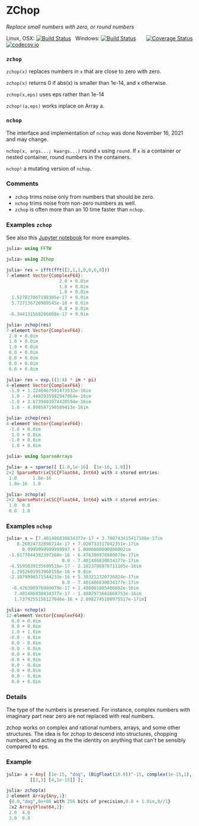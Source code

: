 # ZChop

*Replace small numbers with zero, or round numbers*

Linux, OSX: [![Build Status](https://travis-ci.org/jlapeyre/ZChop.jl.svg)](https://travis-ci.org/jlapeyre/ZChop.jl)
&nbsp;
Windows: [![Build Status](https://ci.appveyor.com/api/projects/status/github/jlapeyre/ZChop.jl?branch=master&svg=true)](https://ci.appveyor.com/project/jlapeyre/zchop-jl)
&nbsp; &nbsp; &nbsp;
[![Coverage Status](https://coveralls.io/repos/jlapeyre/ZChop.jl/badge.svg?branch=master&service=github)](https://coveralls.io/github/jlapeyre/ZChop.jl?branch=master)
[![codecov.io](http://codecov.io/github/jlapeyre/ZChop.jl/coverage.svg?branch=master)](http://codecov.io/github/jlapeyre/ZChop.jl?branch=master)


### `zchop`

```zchop(x)``` replaces numbers in `x` that are close to zero with zero.

```zchop(x)``` returns 0 if abs(x) is smaller than 1e-14, and x otherwise.

```zchop(x,eps)``` uses eps rather than 1e-14

```zchop!(a,eps)``` works inplace on Array a.

### `nchop`

The interface and implementation of `nchop` was done November 16, 2021 and may change.

```nchop(x, args...; kwargs...)``` round `x` using `round`. If `x` is a container or nested container, round numbers in the
   containers.

```nchop!``` a mutating version of `nchop`.

### Comments

* `zchop` trims noise only from numbers that should be zero.
* `nchop` trims noise from non-zero numbers as well.
* `zchop` is often more than an 10 time faster than `nchop`.

### Examples `zchop`

See also this [Jupyter notebook](https://github.com/jlapeyre/ZChop.jl/blob/master/Notebooks/ZChop.ipynb)
for more examples.

```julia
julia> using FFTW

julia> using ZChop

julia> res = ifft(fft([2,1,1,0,0,0,0]))
7-element Vector{ComplexF64}:
                    2.0 + 0.0im
                    1.0 + 0.0im
                    1.0 + 0.0im
  1.527827807198305e-17 + 0.0im
  5.727136726909545e-18 + 0.0im
                    0.0 + 0.0im
 -6.344131569286608e-17 + 0.0im

julia> zchop(res)
7-element Vector{ComplexF64}:
 2.0 + 0.0im
 1.0 + 0.0im
 1.0 + 0.0im
 0.0 + 0.0im
 0.0 + 0.0im
 0.0 + 0.0im
 0.0 + 0.0im
```

```julia
julia> res = exp.((1:4) * im * pi)
4-element Vector{ComplexF64}:
 -1.0 + 1.2246467991473532e-16im
  1.0 - 2.4492935982947064e-16im
 -1.0 + 3.6739403974420594e-16im
  1.0 - 4.898587196589413e-16im

julia> zchop(res)
4-element Vector{ComplexF64}:
 -1.0 + 0.0im
  1.0 + 0.0im
 -1.0 + 0.0im
  1.0 + 0.0im
```

```julia
julia> using SparseArrays

julia> a = sparse([ [1.0,1e-16]  [1e-16, 1.0]])
2×2 SparseMatrixCSC{Float64, Int64} with 4 stored entries:
 1.0      1.0e-16
 1.0e-16  1.0

julia> zchop(a)
2×2 SparseMatrixCSC{Float64, Int64} with 4 stored entries:
 1.0  0.0
 0.0  1.0
```

### Examples `nchop`

```julia
julia> x = [7.401486830834377e-17 + 3.700743415417188e-17im
    8.26024732898714e-17 + 7.020733317042351e-17im
      0.9999999999999997 + 1.0000000000000002im
 -1.0177044392397268e-16 - 6.476300976980079e-17im
                     0.0 - 7.401486830834377e-17im
 -4.5595039135699516e-17 - 2.1823706978711105e-16im
  1.2952601953960158e-16 + 0.0im
 -2.1079998571544233e-16 + 5.303212320736824e-17im
                     0.0 - 7.401486830834377e-17im
  -6.476300976980079e-17 + 2.498001805406602e-16im
   7.401486830834377e-17 - 1.4802973661668753e-16im
   1.7379255156127046e-16 + 2.0982745100975517e-17im]

julia> nchop(x)
12-element Vector{ComplexF64}:
  0.0 + 0.0im
  0.0 + 0.0im
  1.0 + 1.0im
 -0.0 - 0.0im
  0.0 - 0.0im
 -0.0 - 0.0im
  0.0 + 0.0im
 -0.0 + 0.0im
  0.0 - 0.0im
 -0.0 + 0.0im
  0.0 - 0.0im
  0.0 + 0.0im
```

### Details

The type of the numbers is preserved.  For instance, complex numbers
with imaginary part near zero are not replaced with real numbers.

zchop works on complex and rational numbers, arrays, and some other structures.
The idea is for zchop to descend into structures, chopping numbers, and acting as the
the identity on anything that can't be sensibly compared to eps.

### Example
```julia
julia> a = Any[ [1e-15, "dog", (BigFloat(10.0))^-15, complex(1e-15,1), 1 // 10^15],
         [[2,3] [4,1e-15]] ];

julia> zchop(a)
2-element Array{Any,1}:
 {0.0,"dog",0e+00 with 256 bits of precision,0.0 + 1.0im,0//1}
 2x2 Array{Float64,2}:
 2.0  4.0
 3.0  0.0
```
